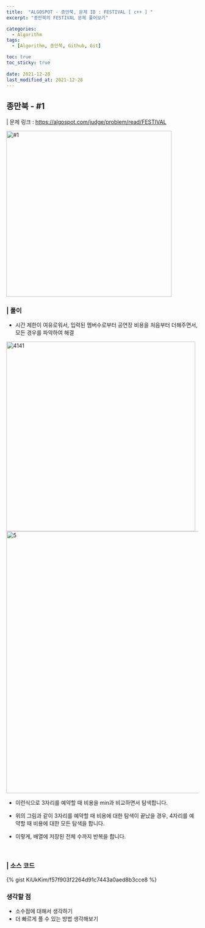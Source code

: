 ```yaml
---
title:  "ALGOSPOT - 종만북, 문제 ID : FESTIVAL [ c++ ] "
excerpt: "종만북의 FESTIVAL 문제 풀어보기"

categories:
  - Algorithm
tags:
  - [Algorithm, 종만북, Github, Git]

toc: true
toc_sticky: true
 
date: 2021-12-28
last_modified_at: 2021-12-28
---
```


## 종만북 - #1 

| 문제 링크 : https://algospot.com/judge/problem/read/FESTIVAL

<img width="433" alt="#1" src="https://user-images.githubusercontent.com/75063989/147628249-bcddd917-aeae-42dc-a067-d078901814a9.PNG">


### | 풀이

- 시간 제한이 여유로워서, 입력된 멤버수로부터 공연장 비용을 처음부터 더해주면서, 모든 경우를 파악하여 해결

<img width="495" alt="4141" src="https://user-images.githubusercontent.com/75063989/148161769-eddbabb2-74b7-4e7e-94c0-f13860eaf906.PNG">


<img width="684" alt="5" src="https://user-images.githubusercontent.com/75063989/147629832-33ab776e-8c5f-462d-b40b-d4ad4fa81cd5.PNG">

- 이런식으로 3자리를 예약할 때 비용을 min과 비교하면서 탐색합니다.


- 위의 그림과 같이 3자리를 예약할 때 비용에 대한 탐색이 끝났을 경우, 4자리를 예약할 때 비용에 대한 모든 탐색을 합니다.

- 이렇게, 배열에 저장된 전체 수까지 반복을 합니다.



<br>

###  | 소스 코드
{% gist KiUkKim/f57f903f2264d91c7443a0aed8b3cce8 %}

### 생각할 점
+ 소수점에 대해서 생각하기
+ 더 빠르게 풀 수 있는 방법 생각해보기